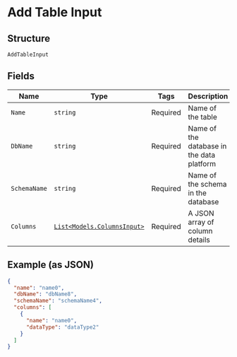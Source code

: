 
# Add Table Input

## Structure

`AddTableInput`

## Fields

| Name | Type | Tags | Description |
|  --- | --- | --- | --- |
| `Name` | `string` | Required | Name of the table |
| `DbName` | `string` | Required | Name of the database in the data platform |
| `SchemaName` | `string` | Required | Name of the schema in the database |
| `Columns` | [`List<Models.ColumnsInput>`](../../doc/models/columns-input.md) | Required | A JSON array of column details |

## Example (as JSON)

```json
{
  "name": "name0",
  "dbName": "dbName8",
  "schemaName": "schemaName4",
  "columns": [
    {
      "name": "name0",
      "dataType": "dataType2"
    }
  ]
}
```

